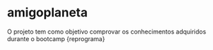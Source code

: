 # amigoplaneta
O projeto tem como objetivo comprovar os conhecimentos adquiridos durante o bootcamp {reprograma}
